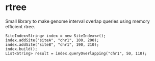 # rtree
Small library to make genome interval overlap queries using memory efficient rtree.

```
SiteIndex<String> index = new SiteIndex<>();
index.addSite("siteA", "chr1", 100, 200);
index.addSite("siteB", "chr1", 190, 210);
index.build();
List<String> result = index.queryOverlapping("chr1", 50, 110);
```
